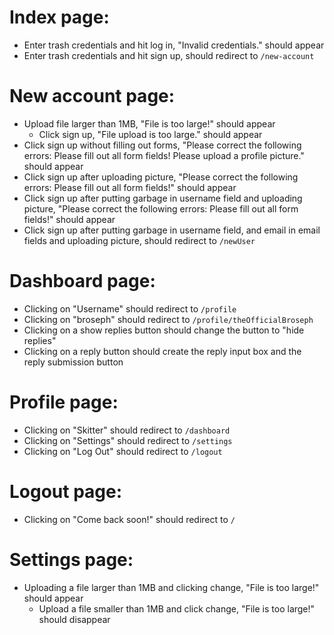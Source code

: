 # Index page:
- Enter trash credentials and hit log in, "Invalid credentials." should appear
- Enter trash credentials and hit sign up, should redirect to `/new-account`

# New account page:
- Upload file larger than 1MB, "File is too large!" should appear
    - Click sign up, "File upload is too large." should appear
- Click sign up without filling out forms, 
    "Please correct the following errors:
    Please fill out all form fields!
    Please upload a profile picture." should appear
- Click sign up after uploading picture,
    "Please correct the following errors:
    Please fill out all form fields!" should appear
- Click sign up after putting garbage in username field and uploading picture,
    "Please correct the following errors:
    Please fill out all form fields!" should appear
- Click sign up after putting garbage in username field, and email in email fields and uploading picture, should redirect to `/newUser`

# Dashboard page:
- Clicking on "Username" should redirect to `/profile`
- Clicking on "broseph" should redirect to `/profile/theOfficialBroseph`
- Clicking on a show replies button should change the button to "hide replies"
- Clicking on a reply button should create the reply input box and the reply submission button

# Profile page:
- Clicking on "Skitter" should redirect to `/dashboard`
- Clicking on "Settings" should redirect to `/settings`
- Clicking on "Log Out" should redirect to `/logout`

# Logout page:
- Clicking on "Come back soon!" should redirect to `/`

# Settings page:
- Uploading a file larger than 1MB and clicking change, "File is too large!" should appear
    - Upload a file smaller than 1MB and click change, "File is too large!" should disappear